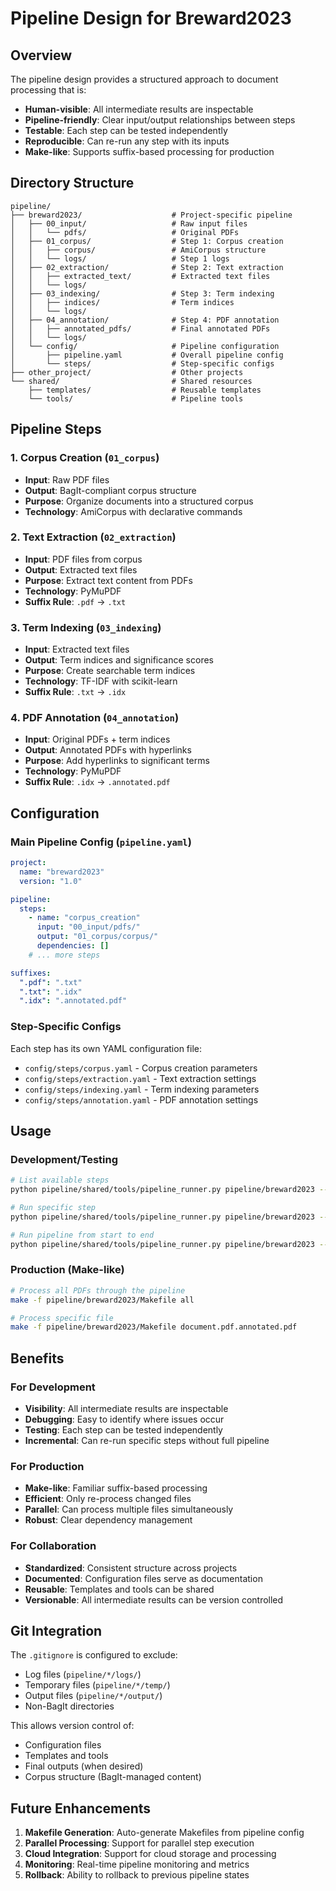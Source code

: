 # Pipeline Design for Breward2023

## Overview

The pipeline design provides a structured approach to document processing that is:
- **Human-visible**: All intermediate results are inspectable
- **Pipeline-friendly**: Clear input/output relationships between steps
- **Testable**: Each step can be tested independently
- **Reproducible**: Can re-run any step with its inputs
- **Make-like**: Supports suffix-based processing for production

## Directory Structure

```
pipeline/
├── breward2023/                    # Project-specific pipeline
│   ├── 00_input/                   # Raw input files
│   │   └── pdfs/                   # Original PDFs
│   ├── 01_corpus/                  # Step 1: Corpus creation
│   │   ├── corpus/                 # AmiCorpus structure
│   │   └── logs/                   # Step 1 logs
│   ├── 02_extraction/              # Step 2: Text extraction
│   │   ├── extracted_text/         # Extracted text files
│   │   └── logs/
│   ├── 03_indexing/                # Step 3: Term indexing
│   │   ├── indices/                # Term indices
│   │   └── logs/
│   ├── 04_annotation/              # Step 4: PDF annotation
│   │   ├── annotated_pdfs/         # Final annotated PDFs
│   │   └── logs/
│   └── config/                     # Pipeline configuration
│       ├── pipeline.yaml           # Overall pipeline config
│       └── steps/                  # Step-specific configs
├── other_project/                  # Other projects
└── shared/                         # Shared resources
    ├── templates/                  # Reusable templates
    └── tools/                      # Pipeline tools
```

## Pipeline Steps

### 1. Corpus Creation (`01_corpus`)
- **Input**: Raw PDF files
- **Output**: BagIt-compliant corpus structure
- **Purpose**: Organize documents into a structured corpus
- **Technology**: AmiCorpus with declarative commands

### 2. Text Extraction (`02_extraction`)
- **Input**: PDF files from corpus
- **Output**: Extracted text files
- **Purpose**: Extract text content from PDFs
- **Technology**: PyMuPDF
- **Suffix Rule**: `.pdf` → `.txt`

### 3. Term Indexing (`03_indexing`)
- **Input**: Extracted text files
- **Output**: Term indices and significance scores
- **Purpose**: Create searchable term indices
- **Technology**: TF-IDF with scikit-learn
- **Suffix Rule**: `.txt` → `.idx`

### 4. PDF Annotation (`04_annotation`)
- **Input**: Original PDFs + term indices
- **Output**: Annotated PDFs with hyperlinks
- **Purpose**: Add hyperlinks to significant terms
- **Technology**: PyMuPDF
- **Suffix Rule**: `.idx` → `.annotated.pdf`

## Configuration

### Main Pipeline Config (`pipeline.yaml`)
```yaml
project:
  name: "breward2023"
  version: "1.0"

pipeline:
  steps:
    - name: "corpus_creation"
      input: "00_input/pdfs/"
      output: "01_corpus/corpus/"
      dependencies: []
    # ... more steps

suffixes:
  ".pdf": ".txt"
  ".txt": ".idx"
  ".idx": ".annotated.pdf"
```

### Step-Specific Configs
Each step has its own YAML configuration file:
- `config/steps/corpus.yaml` - Corpus creation parameters
- `config/steps/extraction.yaml` - Text extraction settings
- `config/steps/indexing.yaml` - Term indexing parameters
- `config/steps/annotation.yaml` - PDF annotation settings

## Usage

### Development/Testing
```bash
# List available steps
python pipeline/shared/tools/pipeline_runner.py pipeline/breward2023 --list

# Run specific step
python pipeline/shared/tools/pipeline_runner.py pipeline/breward2023 --step corpus_creation

# Run pipeline from start to end
python pipeline/shared/tools/pipeline_runner.py pipeline/breward2023 --start corpus_creation --end pdf_annotation
```

### Production (Make-like)
```bash
# Process all PDFs through the pipeline
make -f pipeline/breward2023/Makefile all

# Process specific file
make -f pipeline/breward2023/Makefile document.pdf.annotated.pdf
```

## Benefits

### For Development
- **Visibility**: All intermediate results are inspectable
- **Debugging**: Easy to identify where issues occur
- **Testing**: Each step can be tested independently
- **Incremental**: Can re-run specific steps without full pipeline

### For Production
- **Make-like**: Familiar suffix-based processing
- **Efficient**: Only re-process changed files
- **Parallel**: Can process multiple files simultaneously
- **Robust**: Clear dependency management

### For Collaboration
- **Standardized**: Consistent structure across projects
- **Documented**: Configuration files serve as documentation
- **Reusable**: Templates and tools can be shared
- **Versionable**: All intermediate results can be version controlled

## Git Integration

The `.gitignore` is configured to exclude:
- Log files (`pipeline/*/logs/`)
- Temporary files (`pipeline/*/temp/`)
- Output files (`pipeline/*/output/`)
- Non-BagIt directories

This allows version control of:
- Configuration files
- Templates and tools
- Final outputs (when desired)
- Corpus structure (BagIt-managed content)

## Future Enhancements

1. **Makefile Generation**: Auto-generate Makefiles from pipeline config
2. **Parallel Processing**: Support for parallel step execution
3. **Cloud Integration**: Support for cloud storage and processing
4. **Monitoring**: Real-time pipeline monitoring and metrics
5. **Rollback**: Ability to rollback to previous pipeline states 